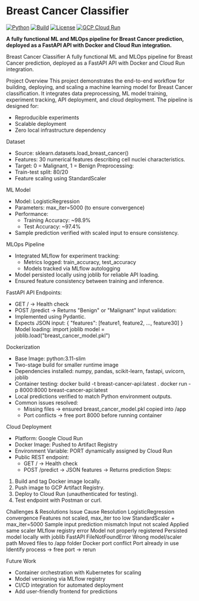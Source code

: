 # Breast Cancer Classifier

[![Python](https://img.shields.io/badge/python-3.11-blue.svg)](https://www.python.org/)
[![Build](https://img.shields.io/github/actions/workflow/status/ROHANSRIVATSA/breastCancerPrediction/docker-build.yml?branch=main)](https://github.com/ROHANSRIVATSA/breastCancerPrediction/actions)
[![License](https://img.shields.io/badge/license-MIT-green.svg)](LICENSE)
[![GCP Cloud Run](https://img.shields.io/badge/GCP-Cloud%20Run-orange.svg)](https://console.cloud.google.com/run)

**A fully functional ML and MLOps pipeline for Breast Cancer prediction, deployed as a FastAPI API with Docker and Cloud Run integration.**

Breast Cancer Classifier
A fully functional ML and MLOps pipeline for Breast Cancer prediction, deployed as a FastAPI API with Docker and Cloud Run integration.

Project Overview
This project demonstrates the end-to-end workflow for building, deploying, and scaling a machine learning model for Breast Cancer classification. It integrates data preprocessing, ML model training, experiment tracking, API deployment, and cloud deployment.
The pipeline is designed for:
* Reproducible experiments
* Scalable deployment
* Zero local infrastructure dependency

Dataset
* Source: sklearn.datasets.load_breast_cancer()
* Features: 30 numerical features describing cell nuclei characteristics.
* Target: 0 = Malignant, 1 = Benign
Preprocessing:
* Train-test split: 80/20
* Feature scaling using StandardScaler

ML Model
* Model: LogisticRegression
* Parameters: max_iter=5000 (to ensure convergence)
* Performance:
    * Training Accuracy: ~98.9%
    * Test Accuracy: ~97.4%
* Sample prediction verified with scaled input to ensure consistency.

MLOps Pipeline
* Integrated MLflow for experiment tracking:
    * Metrics logged: train_accuracy, test_accuracy
    * Models tracked via MLflow autologging
* Model persisted locally using joblib for reliable API loading.
* Ensured feature consistency between training and inference.

FastAPI API
Endpoints:
* GET / → Health check
* POST /predict → Returns "Benign" or "Malignant"
Input validation:
* Implemented using Pydantic.
* Expects JSON input:
{
  "features": [feature1, feature2, ..., feature30]
}
Model loading:
import joblib
model = joblib.load("breast_cancer_model.pkl")

Dockerization
* Base Image: python:3.11-slim
* Two-stage build for smaller runtime image
* Dependencies installed: numpy, pandas, scikit-learn, fastapi, uvicorn, joblib
* Container testing:
docker build -t breast-cancer-api:latest .
docker run -p 8000:8000 breast-cancer-api:latest
* Local predictions verified to match Python environment outputs.
* Common issues resolved:
    * Missing files → ensured breast_cancer_model.pkl copied into /app
    * Port conflicts → free port 8000 before running container

Cloud Deployment
* Platform: Google Cloud Run
* Docker Image: Pushed to Artifact Registry
* Environment Variable: PORT dynamically assigned by Cloud Run
* Public REST endpoint:
    * GET / → Health check
    * POST /predict → JSON features → Returns prediction
Steps:
1. Build and tag Docker image locally.
2. Push image to GCP Artifact Registry.
3. Deploy to Cloud Run (unauthenticated for testing).
4. Test endpoint with Postman or curl.

Challenges & Resolutions                              Issue	Cause	                                  Resolution
LogisticRegression convergence	         Features not scaled, max_iter too low	         StandardScaler + max_iter=5000
Sample input prediction mismatch	         Input not scaled	                              Applied same scaler
MLflow registry error	                  Model not properly registered	                  Persisted model locally with joblib
FastAPI FileNotFoundError	               Wrong model/scaler path	                        Moved files to /app folder
Docker port conflict	                     Port already in use	                           Identify process → free port → rerun

Future Work
* Container orchestration with Kubernetes for scaling
* Model versioning via MLflow registry
* CI/CD integration for automated deployment
* Add user-friendly frontend for predictions
